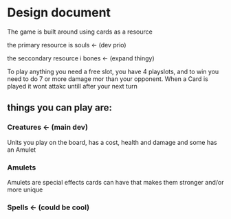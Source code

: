 
# Design document

The game is built around using cards as a resource

the primary resource is souls <- (dev prio)

the seccondary resource i bones <- (expand thingy)

To play anything you need a free slot, you have 4 playslots, and to win you need to do 7 or more damage mor than your opponent. When a Card is played it wont attakc untill after your next turn

## things you can play are:

### Creatures <- (main dev)

Units you play on the board, has a cost, health and damage and some has an Amulet

### Amulets 

Amulets are special effects cards can have that makes them stronger and/or more unique

### Spells <- (could be cool)

